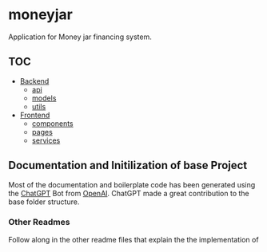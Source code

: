 # moneyjar

Application for Money jar financing system.

## TOC

- [Backend](/backend/README.md)
    - [api](/backend/api/README.md)
    - [models](/backend/models/README.md)
    - [utils](/backend/utils/Readme.md) 
- [Frontend](/frontend/README.md)
    - [components](/frontend/src/components/README.md)
    - [pages](/frontend/src/pages/README.md)
    - [services](/frontend/src/services/README.md)

## Documentation and Initilization of base Project

Most of the documentation and boilerplate code has been generated using the [ChatGPT](https://chat.openai.com/chat) Bot from [OpenAI](https://openai.com/). ChatGPT made a great contribution to the base folder structure.

### Other Readmes

Follow along in the other readme files that explain the the implementation of <insertappname here>

